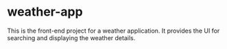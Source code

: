 # weather-app
This is the front-end project for a weather application. It provides the UI for searching and displaying the weather details.

